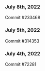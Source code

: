 ### July 8th, 2022

Commit #233468

### July 5th, 2022

Commit #314353


### July 4th, 2022

Commit #72281
